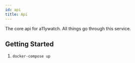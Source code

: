 ```yaml
---
id: api
title: Api
---
```


The core api for a11ywatch. All things go through this service.

## Getting Started

1. `docker-compose up`